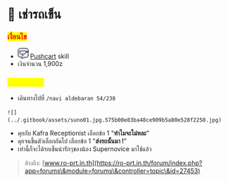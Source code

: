 # 📔 เช่ารถเข็น

### <mark style="color:red;">เงื่อนไข</mark>

* ![](../.gitbook/assets/Pushcart.png) [Pushcart](https://irowiki.org/wiki/Pushcart) skill
* เงินจำนวน 1,900z

### <mark style="color:yellow;">ขั้นตอนการรับ</mark>

* เดินทางไปที่  `/navi aldebaran 54/238`

``![](../.gitbook/assets/suno01.jpg.575b00e83ba48ce909b5a80e528f2258.jpg)``

* คุยกับ Kafra Receptionist เลือกข้อ 1 "**ทำไมจะไม่หละ**"
* คุยจนขึ้นตัวเลือกถัดไป เลือกข้อ 1 "**ส่งรถนั้นมา !**"
* เท่านี้ก็จะได้รถเข็นน่ารักๆของน้อง Supernovice มาใช้แล้ว

> อ้างอิง: [www.ro-prt.in.th](https://ro-prt.in.th/forum/index.php?app=forums\&module=forums\&controller=topic\&id=27453)
